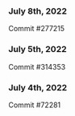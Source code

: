 ### July 8th, 2022

Commit #277215

### July 5th, 2022

Commit #314353


### July 4th, 2022

Commit #72281
